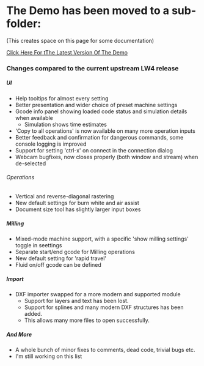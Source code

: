# The Demo has been moved to a sub-folder:
(This creates space on this page for some documentation)

[Click Here For tThe Latest Version Of The Demo](https://easytarget-org.github.io/lw-mods-preview/preview/index.html)

### Changes compared to the current upstream LW4 release

##### UI
* Help tooltips for almost every setting
* Better presentation and wider choice of preset machine settings
* Gcode info panel showing loaded code status and simulation details when available
  * Simulation shows time estimates
* 'Copy to all operations' is now available on many more operation inputs
* Better feedback and confirmation for dangerous commands, some console logging is improved
* Support for setting 'ctrl-x' on connect in the connection dialog
* Webcam bugfixes, now closes properly (both window and stream) when de-selected

###### Operations
* Vertical and reverse-diagonal rastering
* New default settings for burn white and air assist
* Document size tool has slightly larger input boxes

##### Milling
* Mixed-mode machine support, with a specific 'show milling settings' toggle in seettings
* Separate start/end gcode for Milling operations
* New default setting for 'rapid travel'
* Fluid on/off gcode can be defined

##### Import
* DXF importer swapped for a more modern and supported module
  * Support for layers and text has been lost.
  * Support for splines and many modern DXF structures has been added.
  * This allows many more files to open successfully.

##### And More
* A whole bunch of minor fixes to comments, dead code, trivial bugs etc. 
* I'm still working on this list
